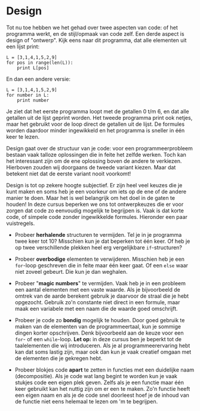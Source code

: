# Design

Tot nu toe hebben we het gehad over twee aspecten van code: of het programma werkt, en de stijl/opmaak van code zelf. Een derde aspect is design of "ontwerp". Kijk eens naar dit programma, dat alle elementen uit een lijst print:

    L = [3,1,4,1,5,2,9]
    for pos in range(len(L)):
        print L[pos]

En dan een andere versie:

    L = [3,1,4,1,5,2,9]
    for number in L:
        print number

Je ziet dat het eerste programma loopt met de getallen 0 t/m 6, en dat alle getallen uit de lijst geprint worden. Het tweede programma print ook netjes, maar het gebruikt voor de loop direct de getallen uit de lijst. De formules worden daardoor minder ingewikkeld en het programma is sneller in één keer te lezen.

Design gaat over de structuur van je code: voor een programmeerprobleem bestaan vaak talloze oplossingen die in feite het zelfde werken. Toch kan het interessant zijn om de ene oplossing boven de andere te verkiezen. Hierboven zouden wij doorgaans de tweede variant kiezen. Maar dat betekent niet dat de eerste variant nooit voorkomt!

Design is tot op zekere hoogte subjectief. Er zijn heel veel keuzes die je kunt maken en soms heb je een voorkeur om iets op de ene of de andere manier te doen. Maar het is wel belangrijk om het doel in de gaten te houden! In deze cursus beperken we ons tot ontwerpkeuzes die er voor zorgen dat code zo eenvoudig mogelijk te begrijpen is. Vaak is dat korte code, of simpele code zonder ingewikkelde formules. Hieronder een paar vuistregels.

- Probeer **herhalende** structuren te vermijden. Tel je in je programma twee keer tot 10? Misschien kun je dat beperken tot één keer. Of heb je op twee verschillende plekken heel erg vergelijkbare `if`-structuren?

- Probeer **overbodige** elementen te verwijderen. Misschien heb je een `for`-loop geschreven die in feite maar één keer gaat. Of een `else` waar niet zoveel gebeurt. Die kun je dan weghalen.

- Probeer "**magic numbers**" te vermijden. Vaak heb je in een probleem een aantal elementen met een vaste waarde. Als je bijvoorbeeld de omtrek van de aarde berekent gebruik je daarvoor de straal die je hebt opgezocht. Gebruik zo'n constante niet direct in een formule, maar maak een variabele met een naam die de waarde goed omschrijft.

- Probeer je code zo **bondig** mogelijk te houden. Door goed gebruik te maken van de elementen van de programmeertaal, kun je sommige dingen korter opschrijven. Denk bijvoorbeeld aan de keuze voor een `for`- of een `while`-loop. **Let op:** in deze cursus ben je beperkt tot de taalelementen die wij introduceren. Als je al programmeerervaring hebt kan dat soms lastig zijn, maar ook dan kun je vaak creatief omgaan met de elementen die je gekregen hebt.

- Probeer blokjes code **apart** te zetten in functies met een duidelijke naam (decompositie). Als je code wat lang begint te worden kun je vaak stukjes code een eigen plek geven. Zelfs als je een functie maar één keer gebruikt kan het nuttig zijn om er een te maken. Zo'n functie heeft een eigen naam en als je de code snel doorleest hoef je de inhoud van de functie niet eens helemaal te lezen om 'm te begrijpen.

<!-- TODO dit zou geweldig zijn om ergens in de cursus te zetten! Wel in het engels dan -->
